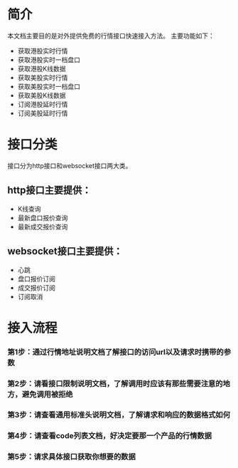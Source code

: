 # 简介
本文档主要目的是对外提供免费的行情接口快速接入方法。
主要功能如下：
- 获取港股实时行情
- 获取港股实时一档盘口
- 获取港股K线数据
- 获取美股实时行情
- 获取美股实时一档盘口
- 获取美股K线数据
- 订阅港股延时行情
- 订阅美股延时行情

# 接口分类
接口分为http接口和websocket接口两大类。

## http接口主要提供：
- K线查询
- 最新盘口报价查询
- 最新成交报价查询
  
## websocket接口主要提供：
- 心跳
- 盘口报价订阅
- 成交报价订阅
- 订阅取消

# 接入流程
### 第1步：通过行情地址说明文档了解接口的访问url以及请求时携带的参数
### 第2步：请看接口限制说明文档，了解调用时应该有那些需要注意的地方，避免调用被拒绝
### 第3步：请查看通用标准头说明文档，了解请求和响应的数据格式如何
### 第4步：请查看code列表文档，好决定要那一个产品的行情数据
### 第5步：请求具体接口获取你想要的数据


​    